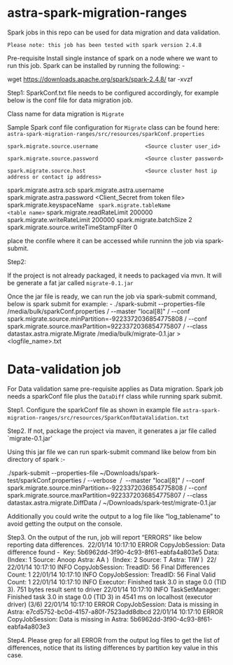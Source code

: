 # astra-spark-migration-ranges

Spark jobs in this repo can be used for data migration and data validation. 

 `Please note: this job has been tested with spark version 2.4.8`
 
Pre-requisite
 Install single instance of spark on a node where we want to run this job. Spark can be installed by running the following: -

wget https://downloads.apache.org/spark/spark-2.4.8/
tar -xvzf <spark downloaded file name>


Step1: 
SparkConf.txt file needs to be configured accordingly, for example below is the conf file for data migration job. 

Class name for data migration is `Migrate` 

Sample Spark conf file configuration for `Migrate` class can be found here: `astra-spark-migration-ranges/src/resources/sparkConf.properties`

`spark.migrate.source.username               <Source cluster user_id>`
 <!-- blank line -->
`spark.migrate.source.password               <Source cluster password>`
 <!-- blank line -->
`spark.migrate.source.host                   <Source cluster host ip address or contact ip address>`

spark.migrate.astra.scb                     <path to scb for the target database on Astra>
spark.migrate.astra.username                <Astra client_id from the token file>
spark.migrate.astra.password                <Client_Secret from token file>
spark.migrate.keyspaceName                  <keyspace name>`
spark.migrate.tableName                     <table name>`
spark.migrate.readRateLimit                 200000 <can be configured as needed>
spark.migrate.writeRateLimit                200000 <can be configured as needed>
spark.migrate.batchSize                     2 <batch size can be configured as needed>
spark.migrate.source.writeTimeStampFilter   0

place the confile where it can be accessed while runninn the job via spark-submit.
  
Step2: 
  
If the project is not already packaged, it needs to packaged via mvn. It will be generate a fat jar called `migrate-0.1.jar`

Once the jar file is ready, we can run the job via spark-submit command, below is spark submit for example: -
  ./spark-submit --properties-file /media/bulk/sparkConf.properties /
  --master "local[8]" /
  --conf spark.migrate.source.minPartition=-9223372036854775808 /
  --conf spark.migrate.source.maxPartition=9223372036854775807 /
  --class datastax.astra.migrate.Migrate /media/bulk/migrate-0.1.jar > <logfile_name>.txt
  
 
# Data-validation job
  
For Data validation same pre-requisite applies as Data migration. 
  Spark job needs a sparkConf file plus the `DataDiff` class while running spark submit.
  
Step1. Configure the sparkConf file as shown in example file `astra-spark-migration-ranges/src/resources/SparkConfDataValidation.txt`  
  


Step2.  If not, package the project via maven, it generates a jar file called `migrate-0.1.jar’  

Using this jar file we can run spark-submit command like below from bin directory of spark :- 

./spark-submit --properties-file ~/Downloads/spark-test/sparkConf.properties /
--verbose  / 
--master "local[8]" /
--conf spark.migrate.source.minPartition=-9223372036854775808 /
--conf spark.migrate.source.maxPartition=9223372036854775807 /
--class datastax.astra.migrate.DiffData /
~/Downloads/spark-test/migrate-0.1.jar    

Additionally you could write the output to a log file like “log_tablename” to avoid getting the output on the console. 


Step3.	On the output of the run, job will report “ERRORS” like below reporting data differences. 
22/01/14 10:17:10 ERROR CopyJobSession: Data difference found -  Key: 5b6962dd-3f90-4c93-8f61-eabfa4a803e5 Data:  (Index: 1 Source: Anoop Astra: AA )  (Index: 2 Source: T Astra: TIW ) 
22/
 
22/01/14 10:17:10 INFO CopyJobSession: TreadID: 56 Final Differences Count: 1
22/01/14 10:17:10 INFO CopyJobSession: TreadID: 56 Final Valid Count: 1
22/01/14 10:17:10 INFO Executor: Finished task 3.0 in stage 0.0 (TID 3). 751 bytes result sent to driver
22/01/14 10:17:10 INFO TaskSetManager: Finished task 3.0 in stage 0.0 (TID 3) in 4541 ms on localhost (executor driver) (3/6)
22/01/14 10:17:10 ERROR CopyJobSession: Data is missing in Astra: e7cd5752-bc0d-4157-a80f-7523add8dbcd
22/01/14 10:17:10 ERROR CopyJobSession: Data is missing in Astra: 5b6962dd-3f90-4c93-8f61-eabfa4a803e3

Step4.	Please grep for all ERROR from the output log files to get the list of differences, notice that its listing differences by partition key value in this case.  
